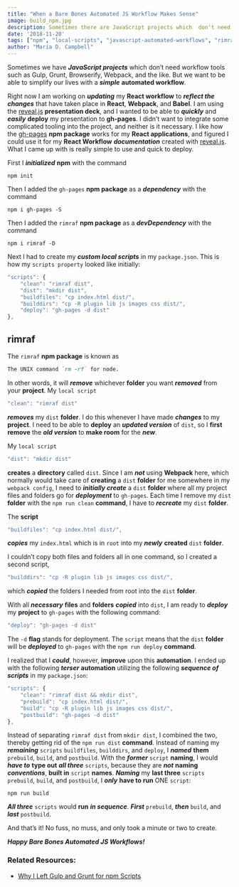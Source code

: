 ```yaml
---
title: "When a Bare Bones Automated JS Workflow Makes Sense"
image: build_npm.jpg
description: Sometimes there are JavaScript projects which  don't need workflow tools such as Gulp, Grunt, Browserify, Webpack, etc.
date: '2018-11-20'
tags: ["npm", "local-scripts", "javascript-automated-workflows", "rimraf",  "gh-pages", "revealjs", "prebuild", "build", "postbuild"]
author: "Maria D. Campbell"
---
```


Sometimes we have ***JavaScript projects*** which don’t need workflow tools such as Gulp, Grunt, Browserify, Webpack, and the like. But we want to be able to simplify our lives with a ***simple*** **automated workflow**.

Right now I am working on ***updating*** my **React workflow** to ***reflect the changes*** that have taken place in **React**, **Webpack**, and **Babel**. I am using the [reveal.js](https://revealjs.com/#/) **presentation deck**, and I wanted to be able to ***quickly*** and ***easily*** **deploy** my presentation to **gh-pages**. I didn’t want to integrate some complicated tooling into the project, and neither is it necessary. I like how the [gh-pages](https://www.npmjs.com/package/gh-pages) **npm package** works for my **React applications**, and figured I could use it for my **React Workflow** ***documentation*** created with [reveal.js](https://revealjs.com/#/). What I came up with is really simple to use and quick to deploy.

First I ***initialized*** **npm** with the command

```shell
npm init
```

Then I added the `gh-pages` **npm package** as a ***dependency*** with the command

```shell
npm i gh-pages -S
```

Then I added the `rimraf` **npm package** as a ***devDependency*** with the command

```shell
npm i rimraf -D
```

Next I had to create my ***custom local scripts*** in my `package.json`. This is how my `scripts property` looked like initially:

```js
"scripts": {
    "clean": "rimraf dist",
    "dist": "mkdir dist",
    "buildfiles": "cp index.html dist/",
    "builddirs": "cp -R plugin lib js images css dist/",
    "deploy": "gh-pages -d dist"
},
```

## rimraf

The `rimraf` **npm package** is known as

```markdown
The UNIX command `rm -rf` for node.
```

In other words, it will ***remove*** whichever **folder** you want ***removed*** from your **project**. My `local script`

```js
"clean": "rimraf dist"
```

***removes*** my `dist` **folder**. I do this whenever I have made ***changes*** to my **project**. I need to be able to **deploy** an ***updated version*** of `dist`, so I **first remove** the ***old version*** to **make room** for the ***new***.

My `local script`

```js
"dist": "mkdir dist"
```

**creates** a **directory** called `dist`. Since I am ***not*** using **Webpack** here, which normally would take care of **creating** a `dist` **folder** for me somewhere in my `webpack config`, I need to ***initially create*** a `dist` **folder** where all my project files and folders go for ***deployment*** to `gh-pages`. Each time I remove my `dist` **folder** with the `npm run clean` **command**, I have to ***recreate*** my `dist` **folder**.

The **script**

```js
"buildfiles": "cp index.html dist/",
```

***copies*** my `index.html` which is in `root` into my ***newly*** **created** `dist` **folder**.

I couldn’t copy both files and folders all in one command, so I created a second script,

```js
"builddirs": "cp -R plugin lib js images css dist/",
```

which ***copied*** the folders I needed from root into the `dist` **folder**.

With all ***necessary*** **files** and **folders** ***copied*** into `dist`, I am ready to ***deploy*** my **project** to `gh-pages` with the following command:

```js
"deploy": "gh-pages -d dist"
```

The `-d` **flag** stands for deployment. The `script` means that the `dist` **folder** will be ***deployed*** to `gh-pages` with the `npm run deploy` **command**.

I realized that I ***could***, however, **improve** upon this **automation**. I ended up with the following ***terser*** **automation** utilizing the following ***sequence of scripts*** in my `package.json`:

```js
"scripts": {
    "clean": "rimraf dist && mkdir dist",
    "prebuild": "cp index.html dist/",
    "build": "cp -R plugin lib js images css dist/",
    "postbuild": "gh-pages -d dist"
},
```

Instead of separating `rimraf dist` from `mkdir dist`, I combined the two, thereby getting rid of the `npm run dist` **command**. Instead of naming my ***remaining*** `scripts` `buildfiles`, `builddirs`, and `deploy`, I ***named*** **them** `prebuild`, `build`, and `postbuild`. With the ***former*** `script` **naming**, I would ***have to*** **type out** ***all three*** `scripts`, because they are ***not*** **naming** ***conventions***, **built in** `script` **names**. ***Naming*** my **last three** `scripts` `prebuild`, `build`, and `postbuild`, I ***only*** **have to run** ONE `script`:

```shell
npm run build
```

***All three*** `scripts` would **run** ***in sequence***. ***First*** `prebuild`, ***then*** `build`, and ***last*** `postbuild`.

And that’s it! No fuss, no muss, and only took a minute or two to create.

***Happy Bare Bones Automated JS Workflows!***

### Related Resources:

+ [Why I Left Gulp and Grunt for npm Scripts](https://medium.freecodecamp.org/why-i-left-gulp-and-grunt-for-npm-scripts-3d6853dd22b8)